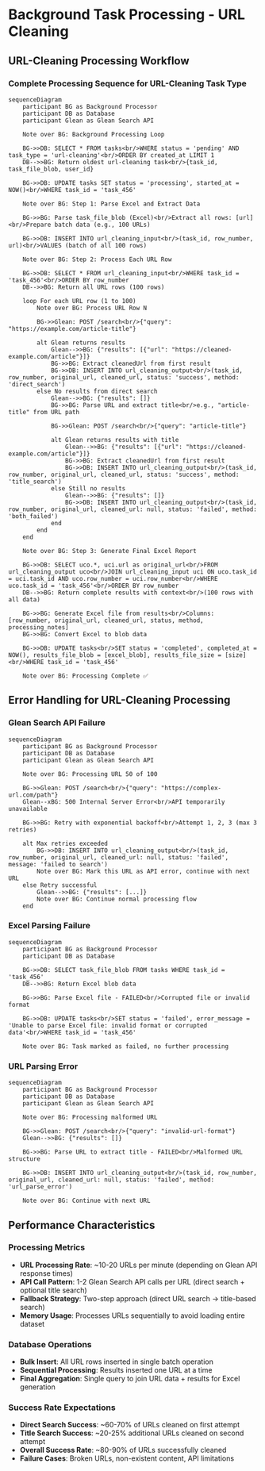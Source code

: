 # Background Task Processing - URL Cleaning

## URL-Cleaning Processing Workflow

### Complete Processing Sequence for URL-Cleaning Task Type
```mermaid
sequenceDiagram
    participant BG as Background Processor
    participant DB as Database
    participant Glean as Glean Search API
    
    Note over BG: Background Processing Loop
    
    BG->>DB: SELECT * FROM tasks<br/>WHERE status = 'pending' AND task_type = 'url-cleaning'<br/>ORDER BY created_at LIMIT 1
    DB-->>BG: Return oldest url-cleaning task<br/>{task_id, task_file_blob, user_id}
    
    BG->>DB: UPDATE tasks SET status = 'processing', started_at = NOW()<br/>WHERE task_id = 'task_456'
    
    Note over BG: Step 1: Parse Excel and Extract Data
    
    BG->>BG: Parse task_file_blob (Excel)<br/>Extract all rows: [url]<br/>Prepare batch data (e.g., 100 URLs)
    
    BG->>DB: INSERT INTO url_cleaning_input<br/>(task_id, row_number, url)<br/>VALUES (batch of all 100 rows)
    
    Note over BG: Step 2: Process Each URL Row
    
    BG->>DB: SELECT * FROM url_cleaning_input<br/>WHERE task_id = 'task_456'<br/>ORDER BY row_number
    DB-->>BG: Return all URL rows (100 rows)
    
    loop For each URL row (1 to 100)
        Note over BG: Process URL Row N
        
        BG->>Glean: POST /search<br/>{"query": "https://example.com/article-title"}
        
        alt Glean returns results
            Glean-->>BG: {"results": [{"url": "https://cleaned-example.com/article"}]}
            BG->>BG: Extract cleanedUrl from first result
            BG->>DB: INSERT INTO url_cleaning_output<br/>(task_id, row_number, original_url, cleaned_url, status: 'success', method: 'direct_search')
        else No results from direct search
            Glean-->>BG: {"results": []}
            BG->>BG: Parse URL and extract title<br/>e.g., "article-title" from URL path
            
            BG->>Glean: POST /search<br/>{"query": "article-title"}
            
            alt Glean returns results with title
                Glean-->>BG: {"results": [{"url": "https://cleaned-example.com/article"}]}
                BG->>BG: Extract cleanedUrl from first result
                BG->>DB: INSERT INTO url_cleaning_output<br/>(task_id, row_number, original_url, cleaned_url, status: 'success', method: 'title_search')
            else Still no results
                Glean-->>BG: {"results": []}
                BG->>DB: INSERT INTO url_cleaning_output<br/>(task_id, row_number, original_url, cleaned_url: null, status: 'failed', method: 'both_failed')
            end
        end
    end
    
    Note over BG: Step 3: Generate Final Excel Report
    
    BG->>DB: SELECT uco.*, uci.url as original_url<br/>FROM url_cleaning_output uco<br/>JOIN url_cleaning_input uci ON uco.task_id = uci.task_id AND uco.row_number = uci.row_number<br/>WHERE uco.task_id = 'task_456'<br/>ORDER BY row_number
    DB-->>BG: Return complete results with context<br/>(100 rows with all data)
    
    BG->>BG: Generate Excel file from results<br/>Columns: [row_number, original_url, cleaned_url, status, method, processing_notes]
    BG->>BG: Convert Excel to blob data
    
    BG->>DB: UPDATE tasks<br/>SET status = 'completed', completed_at = NOW(), results_file_blob = [excel_blob], results_file_size = [size]<br/>WHERE task_id = 'task_456'
    
    Note over BG: Processing Complete ✅
```

## Error Handling for URL-Cleaning Processing

### Glean Search API Failure
```mermaid
sequenceDiagram
    participant BG as Background Processor
    participant DB as Database
    participant Glean as Glean Search API
    
    Note over BG: Processing URL 50 of 100
    
    BG->>Glean: POST /search<br/>{"query": "https://complex-url.com/path"}
    Glean--xBG: 500 Internal Server Error<br/>API temporarily unavailable
    
    BG->>BG: Retry with exponential backoff<br/>Attempt 1, 2, 3 (max 3 retries)
    
    alt Max retries exceeded
        BG->>DB: INSERT INTO url_cleaning_output<br/>(task_id, row_number, original_url, cleaned_url: null, status: 'failed', message: 'failed to search')
        Note over BG: Mark this URL as API error, continue with next URL
    else Retry successful
        Glean-->>BG: {"results": [...]}
        Note over BG: Continue normal processing flow
    end
```

### Excel Parsing Failure
```mermaid
sequenceDiagram
    participant BG as Background Processor
    participant DB as Database
    
    BG->>DB: SELECT task_file_blob FROM tasks WHERE task_id = 'task_456'
    DB-->>BG: Return Excel blob data
    
    BG->>BG: Parse Excel file - FAILED<br/>Corrupted file or invalid format
    
    BG->>DB: UPDATE tasks<br/>SET status = 'failed', error_message = 'Unable to parse Excel file: invalid format or corrupted data'<br/>WHERE task_id = 'task_456'
    
    Note over BG: Task marked as failed, no further processing
```

### URL Parsing Error
```mermaid
sequenceDiagram
    participant BG as Background Processor
    participant DB as Database
    participant Glean as Glean Search API
    
    Note over BG: Processing malformed URL
    
    BG->>Glean: POST /search<br/>{"query": "invalid-url-format"}
    Glean-->>BG: {"results": []}
    
    BG->>BG: Parse URL to extract title - FAILED<br/>Malformed URL structure
    
    BG->>DB: INSERT INTO url_cleaning_output<br/>(task_id, row_number, original_url, cleaned_url: null, status: 'failed', method: 'url_parse_error')
    
    Note over BG: Continue with next URL
```

## Performance Characteristics

### Processing Metrics
- **URL Processing Rate**: ~10-20 URLs per minute (depending on Glean API response times)
- **API Call Pattern**: 1-2 Glean Search API calls per URL (direct search + optional title search)
- **Fallback Strategy**: Two-step approach (direct URL search → title-based search)
- **Memory Usage**: Processes URLs sequentially to avoid loading entire dataset

### Database Operations
- **Bulk Insert**: All URL rows inserted in single batch operation
- **Sequential Processing**: Results inserted one URL at a time
- **Final Aggregation**: Single query to join URL data + results for Excel generation

### Success Rate Expectations
- **Direct Search Success**: ~60-70% of URLs cleaned on first attempt
- **Title Search Success**: ~20-25% additional URLs cleaned on second attempt  
- **Overall Success Rate**: ~80-90% of URLs successfully cleaned
- **Failure Cases**: Broken URLs, non-existent content, API limitations 